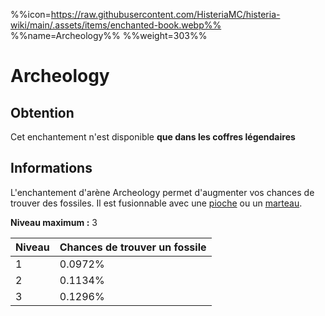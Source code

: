 %%icon=https://raw.githubusercontent.com/HisteriaMC/histeria-wiki/main/.assets/items/enchanted-book.webp%%
%%name=Archeology%%
%%weight=303%%

# Archeology

## Obtention
Cet enchantement n'est disponible **que dans les coffres légendaires**

## Informations
L'enchantement d'arène Archeology permet d'augmenter vos chances de trouver des fossiles. Il est fusionnable avec une [pioche](https://histeria.fr/wiki/2-equipement/histerite-pickaxe) ou un [marteau](https://histeria.fr/wiki/2-equipement/hammer).


**Niveau maximum :** 3

| Niveau | Chances de trouver un fossile |
| --- | --- |
| 1 |	0.0972% |
| 2 |	0.1134% |
| 3 |	0.1296% |
